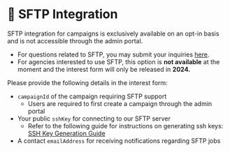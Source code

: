 # 📂 SFTP Integration

SFTP integration for campaigns is exclusively available on an opt-in basis and is not accessible through the admin portal.&#x20;

* For questions related to SFTP, you may submit your inquiries [here](https://form.gov.sg/657025a2d2bd350012c82eb0).&#x20;
* For agencies interested to use SFTP, this option is **not available** at the moment and the interest form will only be released in **2024.**&#x20;



Please provide the following details in the interest form:

* `campaignId` of the campaign requiring SFTP support
  * Users are required to first create a campaign through the admin portal
* Your public `sshKey` for connecting to our SFTP server
  * Refer to the following guide for instructions on generating ssh keys: [SSH Key Generation Guide](https://docs.oracle.com/en/cloud/cloud-at-customer/occ-get-started/generate-ssh-key-pair.html#GUID-8B9E7FCB-CEA3-4FB3-BF1A-FD3406A2432F)
* A contact `emailAddress` for receiving notifications regarding SFTP jobs
